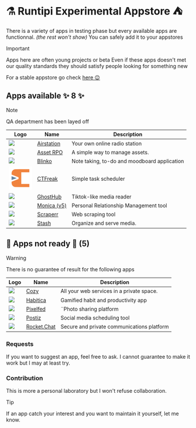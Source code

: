 # ⚗ Runtipi Experimental Appstore ⛺️

There is a variety of apps in testing phase but every available apps are functionnal. _(the rest won't show)_
You can safely add it to your appstores

> [!IMPORTANT]  
> Apps here are often young projects or beta
> Even if these apps doesn't met our quality standards they should satisfy people looking for something new

For a stable appstore go check [here 😉](https://github.com/Lancelot-Enguerrand/Runtipi-Appstore)

## Apps available ✨ 8 ✨

> [!NOTE]  
> QA department has been layed off

| Logo                                                                                | Name                                                   | Description                                  |
| ----------------------------------------------------------------------------------- | ------------------------------------------------------ | -------------------------------------------- |
| <img src="apps/airstation/metadata/logo.jpg" width="64" style="border-radius: 5%;"> | [Airstation](https://github.com/cheatsnake/airstation) | Your own online radio station                |
| <img src="apps/asset-rpo/metadata/logo.jpg" width="64" style="border-radius: 5%;">  | [Asset RPO](https://github.com/Red-Panda-One/asset)    | A simple way to manage assets.               |
| <img src="apps/blinko/metadata/logo.jpg" width="64" style="border-radius: 5%;">     | [Blinko](https://github.com/blinko-space/blinko)       | Note taking, to-do and moodboard application |
| <img src="apps/ctfreak/metadata/logo.jpg" width="64" style="border-radius: 5%;">    | [CTFreak](https://ctfreak.com/)                        | Simple task scheduler                        |
| <img src="apps/ghosthub/metadata/logo.jpg" width="64" style="border-radius: 5%;">   | [GhostHub](https://github.com/BleedingXiko/GhostHub)   | Tiktok-like media reader                     |
| <img src="apps/monica-5/metadata/logo.jpg" width="64" style="border-radius: 5%;">   | [Monica (v5)](https://github.com/monicahq/monica)      | Personal Relationship Management tool        |
| <img src="apps/scraperr/metadata/logo.jpg" width="64" style="border-radius: 5%;">   | [Scraperr](https://github.com/jaypyles/Scraperr)       | Web scraping tool                            |
| <img src="apps/stash/metadata/logo.jpg" width="64" style="border-radius: 5%;">      | [Stash](https://github.com/stashapp/stash)             | Organize and serve media.                    |

## 🚧 Apps not ready 🔨 (5)

> [!WARNING]
> There is no guarantee of result for the following apps

| Logo                                                                                | Name                                                     | Description                                |
| ----------------------------------------------------------------------------------- | -------------------------------------------------------- | ------------------------------------------ |
| <img src="apps/cozy/metadata/logo.jpg" width="64" style="border-radius: 5%;">       | [Cozy](https://github.com/cozy/cozy-stack)               | All your web services in a private space.  |
| <img src="apps/habitica/metadata/logo.jpg" width="64" style="border-radius: 5%;">   | [Habitica](https://github.com/awinterstein/habitica)     | Gamified habit and productivity app        |
| <img src="apps/pixelfed/metadata/logo.jpg" width="64" style="border-radius: 5%;">   | [Pixelfed](https://github.com/pixelfed/pixelfeda)        | ¨Photo sharing platform                    |
| <img src="apps/postiz/metadata/logo.jpg" width="64" style="border-radius: 5%;">     | [Postiz](https://github.com/gitroomhq/postiz-app/)       | Social media scheduling tool               |
| <img src="apps/rocketchat/metadata/logo.jpg" width="64" style="border-radius: 5%;"> | [Rocket.Chat](https://github.com/RocketChat/Rocket.Chat) | Secure and private communications platform |

### Requests

If you want to suggest an app, feel free to ask.
I cannot guarantee to make it work but I may at least try.

### Contribution

This is more a personal laboratory but I won't refuse collaboration.

> [!TIP]
> If an app catch your interest and you want to maintain it yourself, let me know.
